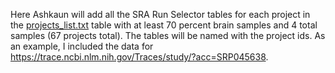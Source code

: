 Here Ashkaun will add all the SRA Run Selector tables for each project in the [projects_list.txt](../projects_list.txt) table with at least 70 percent brain samples and 4 total samples (67 projects total). The tables will be named with the project ids. As an example, I included the data for https://trace.ncbi.nlm.nih.gov/Traces/study/?acc=SRP045638.